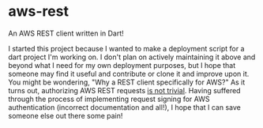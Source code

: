 aws-rest
========

An AWS REST client written in Dart!

I started this project because I wanted to make a deployment script for a dart project I'm working on.  I don't plan on actively maintaining it above and beyond what I need for my own deployment purposes, but I hope that someone may find it useful and contribute or clone it and improve upon it.  You might be wondering, "Why a REST client specifically for AWS?"  As it turns out, authorizing AWS REST requests [is not trivial](http://docs.aws.amazon.com/AmazonS3/latest/API/sig-v4-header-based-auth.html).  Having suffered through the process of implementing request signing for AWS authentication (incorrect documentation and all!), I hope that I can save someone else out there some pain!
